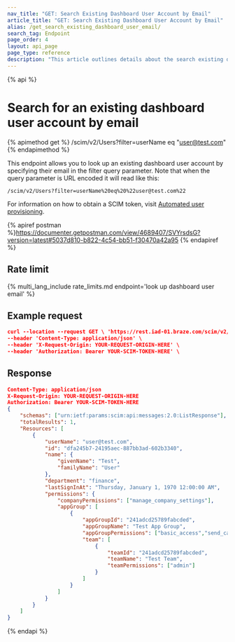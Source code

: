 ```yaml
---
nav_title: "GET: Search Existing Dashboard User Account by Email"
article_title: "GET: Search Existing Dashboard User Account by Email"
alias: /get_search_existing_dashboard_user_email/
search_tag: Endpoint
page_order: 4
layout: api_page
page_type: reference
description: "This article outlines details about the search existing dashboard user account by email Braze endpoint."
---
```


{% api %}
# Search for an existing dashboard user account by email
{% apimethod get %}
/scim/v2/Users?filter=userName eq "user@test.com"
{% endapimethod %}

This endpoint allows you to look up an existing dashboard user account by specifying their email in the filter query parameter. Note that when the query parameter is URL encoded it will read like this:

`/scim/v2/Users?filter=userName%20eq%20%22user@test.com%22`

For information on how to obtain a SCIM token, visit [Automated user provisioning]({{site.baseurl}}/scim/automated_user_provisioning/).

{% apiref postman %}https://documenter.getpostman.com/view/4689407/SVYrsdsG?version=latest#5037d810-b822-4c54-bb51-f30470a42a95 {% endapiref %}

## Rate limit

{% multi_lang_include rate_limits.md endpoint='look up dashboard user email' %}

## Example request
```json
curl --location --request GET \ 'https://rest.iad-01.braze.com/scim/v2/Users?filter=userName%20eq%20%22user@test.com%22' \
--header 'Content-Type: application/json' \
--header 'X-Request-Origin: YOUR-REQUEST-ORIGIN-HERE' \
--header 'Authorization: Bearer YOUR-SCIM-TOKEN-HERE' \
```

## Response
```json
Content-Type: application/json
X-Request-Origin: YOUR-REQUEST-ORIGIN-HERE
Authorization: Bearer YOUR-SCIM-TOKEN-HERE
{
    "schemas": ["urn:ietf:params:scim:api:messages:2.0:ListResponse"],
    "totalResults": 1,
    "Resources": [
        {
            "userName": "user@test.com",
            "id": "dfa245b7-24195aec-887bb3ad-602b3340",
            "name": {
                "givenName": "Test",
                "familyName": "User"
            },
            "department": "finance",
            "lastSignInAt": "Thursday, January 1, 1970 12:00:00 AM",
            "permissions": {
                "companyPermissions": ["manage_company_settings"],
                "appGroup": [
                    {
                        "appGroupId": "241adcd25789fabcded",
                        "appGroupName": "Test App Group",
                        "appGroupPermissions": ["basic_access","send_campaigns_canvases"],
                        "team": [
                            {
                                "teamId": "241adcd25789fabcded",
                                "teamName": "Test Team",                  
                                "teamPermissions": ["admin"]
                            }
                        ]
                    } 
                ]
            }
        }
    ]
}
```

{% endapi %}

